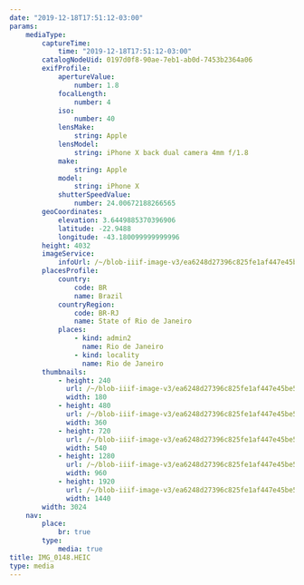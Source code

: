 ```yaml
---
date: "2019-12-18T17:51:12-03:00"
params:
    mediaType:
        captureTime:
            time: "2019-12-18T17:51:12-03:00"
        catalogNodeUid: 0197d0f8-90ae-7eb1-ab0d-7453b2364a06
        exifProfile:
            apertureValue:
                number: 1.8
            focalLength:
                number: 4
            iso:
                number: 40
            lensMake:
                string: Apple
            lensModel:
                string: iPhone X back dual camera 4mm f/1.8
            make:
                string: Apple
            model:
                string: iPhone X
            shutterSpeedValue:
                number: 24.00672188266565
        geoCoordinates:
            elevation: 3.6449885370396906
            latitude: -22.9488
            longitude: -43.180099999999996
        height: 4032
        imageService:
            infoUrl: /~/blob-iiif-image-v3/ea6248d27396c825fe1af447e45be51fbf28a804dfe1a2182bd1b6aec89f702b/info.json
        placesProfile:
            country:
                code: BR
                name: Brazil
            countryRegion:
                code: BR-RJ
                name: State of Rio de Janeiro
            places:
                - kind: admin2
                  name: Rio de Janeiro
                - kind: locality
                  name: Rio de Janeiro
        thumbnails:
            - height: 240
              url: /~/blob-iiif-image-v3/ea6248d27396c825fe1af447e45be51fbf28a804dfe1a2182bd1b6aec89f702b/full/180%2C240/0/default.jpg
              width: 180
            - height: 480
              url: /~/blob-iiif-image-v3/ea6248d27396c825fe1af447e45be51fbf28a804dfe1a2182bd1b6aec89f702b/full/360%2C480/0/default.jpg
              width: 360
            - height: 720
              url: /~/blob-iiif-image-v3/ea6248d27396c825fe1af447e45be51fbf28a804dfe1a2182bd1b6aec89f702b/full/540%2C720/0/default.jpg
              width: 540
            - height: 1280
              url: /~/blob-iiif-image-v3/ea6248d27396c825fe1af447e45be51fbf28a804dfe1a2182bd1b6aec89f702b/full/960%2C1280/0/default.jpg
              width: 960
            - height: 1920
              url: /~/blob-iiif-image-v3/ea6248d27396c825fe1af447e45be51fbf28a804dfe1a2182bd1b6aec89f702b/full/1440%2C1920/0/default.jpg
              width: 1440
        width: 3024
    nav:
        place:
            br: true
        type:
            media: true
title: IMG_0148.HEIC
type: media
---
```

